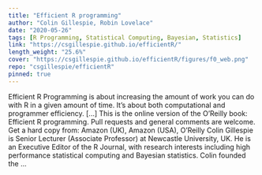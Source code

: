 ```yaml
---
title: "Efficient R programming"
author: "Colin Gillespie, Robin Lovelace"
date: "2020-05-26"
tags: [R Programming, Statistical Computing, Bayesian, Statistics]
link: "https://csgillespie.github.io/efficientR/"
length_weight: "25.6%"
cover: "https://csgillespie.github.io/efficientR/figures/f0_web.png"
repo: "csgillespie/efficientR"
pinned: true
---
```


Efficient R Programming is about increasing the amount of work you can do with R in a given amount of time. It’s about both computational and programmer efficiency. [...] This is the online version of the O’Reilly book: Efficient R programming. Pull requests and general comments are welcome. Get a hard copy from: Amazon (UK), Amazon (USA), O’Reilly Colin Gillespie is Senior Lecturer (Associate
Professor) at Newcastle University, UK.
He is an Executive Editor of the R Journal, with research interests including high performance
statistical computing and Bayesian statistics. Colin founded the ...
